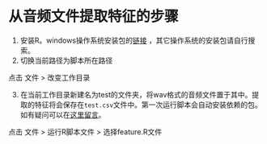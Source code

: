 # 从音频文件提取特征的步骤



1. 安装R。windows操作系统安装包的[链接](https://cran.r-project.org/bin/windows/base/) ，其它操作系统的安装包请自行搜索。
2. 切换当前路径为脚本所在路径

点击 文件 > 改变工作目录

3. 在当前工作目录新建名为test的文件夹，将wav格式的音频文件置于其中。提取的特征将会保存在`test.csv`文件中。第一次运行脚本会自动安装依赖的包。如有疑问可以在[这里留言](http://www.cnblogs.com/meelo/p/6582721.html)。

点击 文件 > 运行R脚本文件 > 选择feature.R文件
